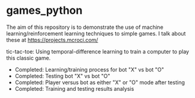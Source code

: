 # games_python
The aim of this repository is to demonstrate the use of machine learning/reinforcement learning techniques to simple games. I talk about these at https://projects.mcroci.com/

tic-tac-toe: Using temporal-difference learning to train a computer to play this classic game.
- Completed: Learning/training process for bot "X" vs bot "O"
- Completed: Testing bot "X" vs bot "O"
- Completed: Player versus bot as either "X" or "O" mode after testing
- Completed: Training and testing results analysis
